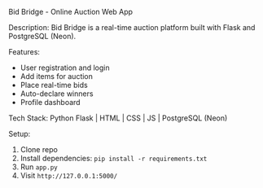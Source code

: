 Bid Bridge - Online Auction Web App

Description: Bid Bridge is a real-time auction platform built with Flask and PostgreSQL (Neon).

Features:
- User registration and login
- Add items for auction
- Place real-time bids
- Auto-declare winners
- Profile dashboard

Tech Stack: Python Flask | HTML | CSS | JS | PostgreSQL (Neon)

Setup:
1. Clone repo
2. Install dependencies: `pip install -r requirements.txt`
3. Run `app.py`
4. Visit `http://127.0.0.1:5000/`
